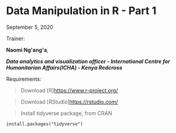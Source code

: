 # Data Manipulation in R - Part 1

September 5, 2020

Trainer: 

**Naomi Ng'ang'a**,

_**Data analytics and visualization officer - International Centre for Humanitarian Affairs(ICHA) - Kenya Redcross**_

Requirements: 

> Download [R]<https://www.r-project.org/>

> Download [RStudio]<https://rstudio.com/>

> Install tidyverse package, from CRAN 
   
```install.packages("tidyverse")```
